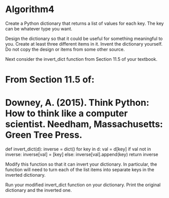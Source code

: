 # Algorithm4
Create a Python dictionary that returns a list of values for each key. The key can be whatever type you want. 

Design the dictionary so that it could be useful for something meaningful to you. Create at least three different items in it. Invent the dictionary yourself. Do not copy the design or items from some other source. 

Next consider the invert_dict function from Section 11.5 of your textbook. 

# From Section 11.5 of: 
# Downey, A. (2015). Think Python: How to think like a computer scientist. Needham, Massachusetts: Green Tree Press. 

def invert_dict(d):
     inverse = dict()
     for key in d:
          val = d[key]
          if val not in inverse:
               inverse[val] = [key]
          else:
               inverse[val].append(key)
     return inverse 

Modify this function so that it can invert your dictionary. In particular, the function will need to turn each of the list items into separate keys in the inverted dictionary. 

Run your modified invert_dict function on your dictionary. Print the original dictionary and the inverted one. 
